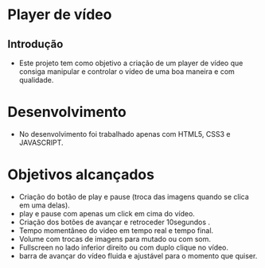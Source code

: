 # Player de vídeo

## Introdução 

* Este projeto tem como objetivo a criação de um player de vídeo que consiga manipular e controlar o vídeo de uma boa maneira e com qualidade.

# Desenvolvimento 

* No desenvolvimento foi trabalhado apenas com HTML5, CSS3 e JAVASCRIPT.
  
# Objetivos alcançados 

* Criação do botão de play e pause (troca das imagens quando se clica em uma delas).
* play e pause com apenas um click em cima do vídeo. 
* Criação dos botões de avançar e retroceder 10segundos .
* Tempo momentâneo do video em tempo real e tempo final.
* Volume com trocas de imagens para mutado ou com som.
* Fullscreen no lado inferior direito ou com duplo clique no vídeo.
* barra de avançar do vídeo fluida e ajustável para o momento que quiser.